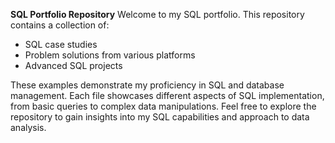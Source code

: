 **SQL Portfolio Repository**
Welcome to my SQL portfolio. This repository contains a collection of:

- SQL case studies
- Problem solutions from various platforms
- Advanced SQL projects

These examples demonstrate my proficiency in SQL and database management. Each file showcases different aspects of SQL implementation, from basic queries to complex data manipulations.
Feel free to explore the repository to gain insights into my SQL capabilities and approach to data analysis.
